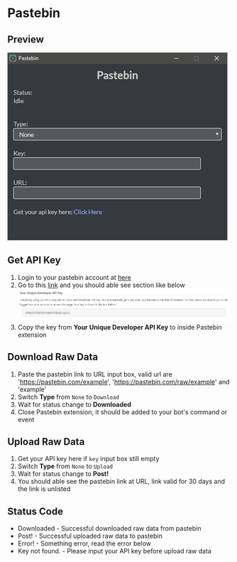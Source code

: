 # Pastebin

## Preview
![Pastebin Extension](/extensions/pastebin/images/preview.png?raw=true)

## Get API Key
1. Login to your pastebin account at [here](https://pastebin.com/login)
2. Go to this [link](https://pastebin.com/api#1) and you should able see section like below
![Pastebin API Page](/extensions/pastebin/images/pastebin_api_page.png?raw=true)
3. Copy the key from **Your Unique Developer API Key** to inside Pastebin extension

## Download Raw Data
1. Paste the pastebin link to URL input box, valid url are 'https://pastebin.com/example', 'https://pastebin.com/raw/example' and 'example'
2. Switch **Type** from `None` to `Download`
3. Wait for status change to **Downloaded**
4. Close Pastebin extension, it should be added to your bot's command or event

## Upload Raw Data
1. Get your API key here if `key` input box still empty
2. Switch **Type** from `None` to `Upload`
3. Wait for status change to **Post!**
4. You should able see the pastebin link at URL, link valid for 30 days and the link is unlisted

## Status Code
- Downloaded - Successful downloaded raw data from pastebin
- Post! - Successful uploaded raw data to pastebin
- Error! - Something error, read the error below
- Key not found. - Please input your API key before upload raw data
